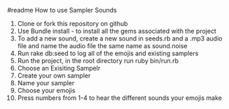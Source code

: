 #readme
How to use Sampler Sounds
1. Clone or fork this repository on github 
2. Use Bundle install - to install all the gems associated with the project
3. To add a new sound, create a new sound in seeds.rb and a .mp3 audio file and name the audio file the same name as sound.noise
4. Run rake db:seed to log all of the emojis and existing samplers 
5. Run the project, in the root directory run ruby bin/run.rb
6. Choose an Exisiting Sampelr
7. Create your own sampler
8. Name your sampler
9. Choose your emojis
10. Press numbers from 1-4 to hear the different sounds your emojis make 

